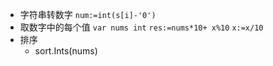

- 字符串转数字
	`num:=int(s[i]-'0')`
- 取数字中的每个值
	`var nums int`
	`res:=nums*10+ x%10`
	`x:=x/10`
- 排序
	- sort.Ints(nums)